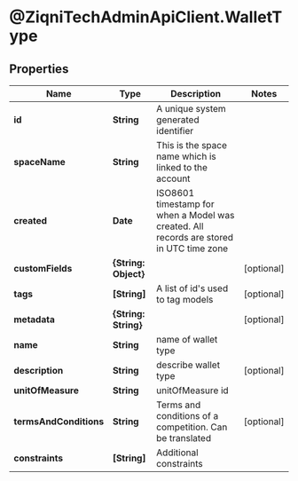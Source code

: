 # @ZiqniTechAdminApiClient.WalletType

## Properties

Name | Type | Description | Notes
------------ | ------------- | ------------- | -------------
**id** | **String** | A unique system generated identifier | 
**spaceName** | **String** | This is the space name which is linked to the account | 
**created** | **Date** | ISO8601 timestamp for when a Model was created. All records are stored in UTC time zone | 
**customFields** | **{String: Object}** |  | [optional] 
**tags** | **[String]** | A list of id&#39;s used to tag models | [optional] 
**metadata** | **{String: String}** |  | [optional] 
**name** | **String** | name of wallet type | 
**description** | **String** | describe wallet type | [optional] 
**unitOfMeasure** | **String** | unitOfMeasure id | 
**termsAndConditions** | **String** | Terms and conditions of a competition. Can be translated | [optional] 
**constraints** | **[String]** | Additional constraints | 


